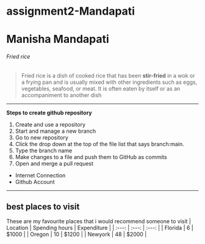 # assignment2-Mandapati
# Manisha Mandapati
###### Fried rice
>Fried rice is a dish of cooked rice that has been **stir-fried** in a wok or a frying pan and is usually mixed with other ingredients such as eggs, vegetables, seafood, or meat. It is often eaten by itself or as an accompaniment to another dish

---
**Steps to create github repository**
1. Create and use a repository
2. Start and manage a new branch
  1. Go to new repository
  2. Click the drop down at the top of the file list that says branch:main.
  3. Type the branch name
3. Make changes to a file and push them to GitHub as commits
4. Open and merge a pull request

- Internet Connection
- Github Account

---
## best places to visit 
These are my favourite places that i would recommend someone to visit
| Location | Spending hours | Expenditure |
| :---: | :---: | :---: |
| Florida | 6 | $1000 |
| Oregon | 10 | $1200 |
| Newyork | 48 | $2000 |


